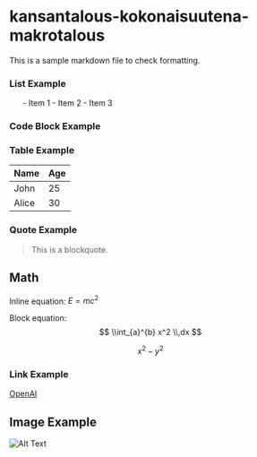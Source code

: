 # kansantalous-kokonaisuutena-makrotalous


This is a sample markdown file to check formatting.

### List Example
<ul>
- Item 1
- Item 2
- Item 3
</ul>

### Code Block Example

### Table Example
| Name  | Age |
|-------|-----|
| John  | 25  |
| Alice | 30  |

### Quote Example
> This is a blockquote.


## Math

Inline equation: $E = mc^2$

Block equation:
$$
\\int_{a}^{b} x^2 \\,dx
$$

$$
x^2 - y^2
$$

### Link Example
[OpenAI](https://openai.com)

## Image Example
![Alt Text](https://via.placeholder.com/150)